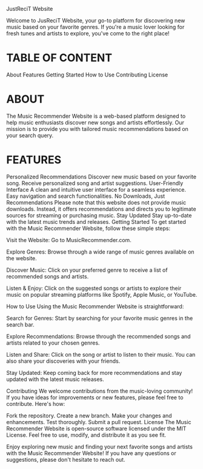 JustReciT Website


Welcome to JusReciT Website, your go-to platform for discovering new music based on your favorite genres. If you're a music lover looking for fresh tunes and artists to explore, you've come to the right place!



# TABLE OF CONTENT #
About
Features
Getting Started
How to Use
Contributing
License


# ABOUT #
The Music Recommender Website is a web-based platform designed to help music enthusiasts discover new songs and artists effortlessly. Our mission is to provide you with tailored music recommendations based on your search query.


#  FEATURES #
Personalized Recommendations
Discover new music based on your favorite song.
Receive personalized song and artist suggestions.
User-Friendly Interface
A clean and intuitive user interface for a seamless experience.
Easy navigation and search functionalities.
No Downloads, Just Recommendations
Please note that this website does not provide music downloads. Instead, it offers recommendations and directs you to legitimate sources for streaming or purchasing music.
Stay Updated
Stay up-to-date with the latest music trends and releases.
Getting Started
To get started with the Music Recommender Website, follow these simple steps:

Visit the Website: Go to MusicRecommender.com.

Explore Genres: Browse through a wide range of music genres available on the website.

Discover Music: Click on your preferred genre to receive a list of recommended songs and artists.

Listen & Enjoy: Click on the suggested songs or artists to explore their music on popular streaming platforms like Spotify, Apple Music, or YouTube.

How to Use
Using the Music Recommender Website is straightforward:

Search for Genres: Start by searching for your favorite music genres in the search bar.

Explore Recommendations: Browse through the recommended songs and artists related to your chosen genres.

Listen and Share: Click on the song or artist to listen to their music. You can also share your discoveries with your friends.

Stay Updated: Keep coming back for more recommendations and stay updated with the latest music releases.

Contributing
We welcome contributions from the music-loving community! If you have ideas for improvements or new features, please feel free to contribute. Here's how:

Fork the repository.
Create a new branch.
Make your changes and enhancements.
Test thoroughly.
Submit a pull request.
License
The Music Recommender Website is open-source software licensed under the MIT License. Feel free to use, modify, and distribute it as you see fit.

Enjoy exploring new music and finding your next favorite songs and artists with the Music Recommender Website! If you have any questions or suggestions, please don't hesitate to reach out.
